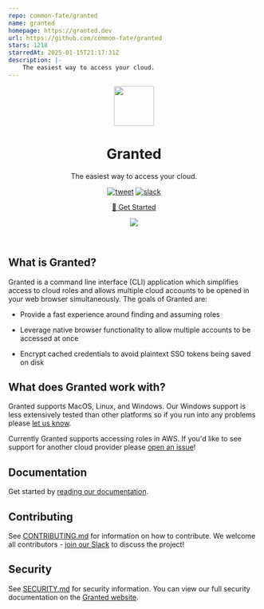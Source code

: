 ```yaml
---
repo: common-fate/granted
name: granted
homepage: https://granted.dev
url: https://github.com/common-fate/granted
stars: 1218
starredAt: 2025-01-15T21:17:31Z
description: |-
    The easiest way to access your cloud.
---
```


<p align="center"><img src="./docs/logo.svg" height="80" /></p>

<h1 align="center">Granted</h1>
<p align="center">The easiest way to access your cloud.</p>

<p align="center">
<a align="center" href="https://twitter.com/intent/tweet?url=https%3A%2F%2Fgranted.dev&text=I%20just%20used%20Granted%20to%20log%20in%20to%20all%20my%20AWS%20accounts%20at%20once%21"><img src="https://img.shields.io/twitter/url/https/github.com/tterb/hyde.svg?style=social" alt="tweet" /></a>
<a href="https://join.slack.com/t/commonfatecommunity/shared_invite/zt-q4m96ypu-_gYlRWD3k5rIsaSsqP7QMg"><img src="https://img.shields.io/badge/slack-commonfate-1F72FE.svg?logo=slack" alt="slack" /></a>
</p>

<p align="center">
    <a href="https://docs.commonfate.io/granted/getting-started">🚀 Get Started</a>
</p>

<p align="center">
    <a href="https://granted.dev" alt="visit the Granted website">
        <img src="./docs/demo.gif">
    </a>
</p>

<br/>

## What is Granted?

Granted is a command line interface (CLI) application which simplifies access to cloud roles and allows multiple cloud accounts to be opened in your web browser simultaneously. The goals of Granted are:

- Provide a fast experience around finding and assuming roles

- Leverage native browser functionality to allow multiple accounts to be accessed at once

- Encrypt cached credentials to avoid plaintext SSO tokens being saved on disk

## What does Granted work with?

Granted supports MacOS, Linux, and Windows. Our Windows support is less extensively tested than other platforms so if you run into any problems please [let us know](https://join.slack.com/t/commonfatecommunity/shared_invite/zt-q4m96ypu-_gYlRWD3k5rIsaSsqP7QMg).

Currently Granted supports accessing roles in AWS. If you'd like to see support for another cloud provider please [open an issue](https://github.com/common-fate/granted/issues/new)!

## Documentation

Get started by [reading our documentation](https://docs.commonfate.io/granted/getting-started).

## Contributing

See [CONTRIBUTING.md](./CONTRIBUTING.md) for information on how to contribute. We welcome all contributors - [join our Slack](https://join.slack.com/t/commonfatecommunity/shared_invite/zt-q4m96ypu-_gYlRWD3k5rIsaSsqP7QMg) to discuss the project!

## Security

See [SECURITY.md](./SECURITY.md) for security information. You can view our full security documentation on the [Granted website](https://docs.commonfate.io/granted/security).

